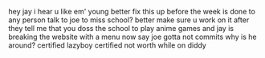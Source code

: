 hey jay i hear u like em' young better fix this up before the week is done 
to any person talk to joe to miss school? better make sure u work on it after
they tell me that you doss the school to play anime games
and jay is breaking the website with a menu now
say joe gotta not commits why is he around?
certified lazyboy certified not worth while
on diddy
